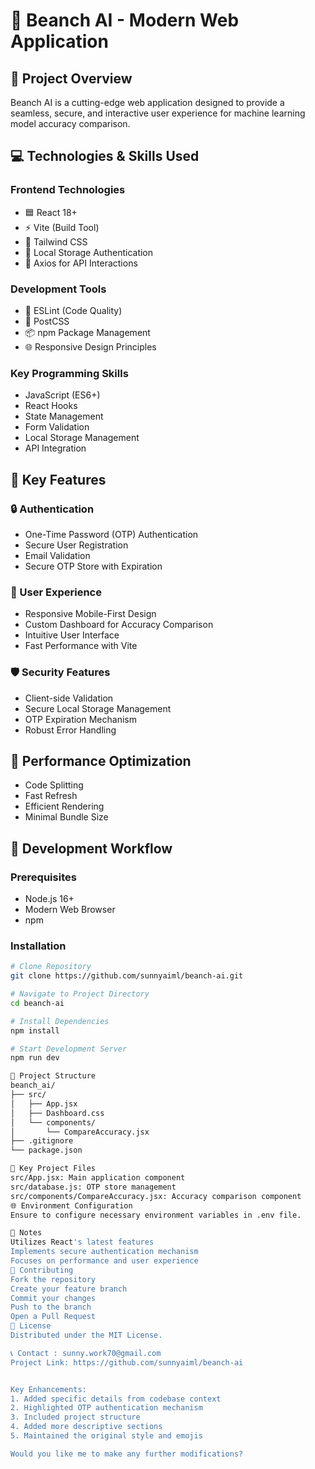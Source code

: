 # 🚀 Beanch AI - Modern Web Application

## 🌟 Project Overview

Beanch AI is a cutting-edge web application designed to provide a seamless, secure, and interactive user experience for machine learning model accuracy comparison.

## 💻 Technologies & Skills Used

### Frontend Technologies
- 🟦 React 18+
- ⚡ Vite (Build Tool)
- 🎨 Tailwind CSS
- 🔐 Local Storage Authentication
- 📡 Axios for API Interactions

### Development Tools
- 🧰 ESLint (Code Quality)
- 🔧 PostCSS
- 📦 npm Package Management
- 🌐 Responsive Design Principles

### Key Programming Skills
- JavaScript (ES6+)
- React Hooks
- State Management
- Form Validation
- Local Storage Management
- API Integration

## 🌈 Key Features

### 🔒 Authentication
- One-Time Password (OTP) Authentication
- Secure User Registration
- Email Validation
- Secure OTP Store with Expiration

### 🎯 User Experience
- Responsive Mobile-First Design
- Custom Dashboard for Accuracy Comparison
- Intuitive User Interface
- Fast Performance with Vite

### 🛡️ Security Features
- Client-side Validation
- Secure Local Storage Management
- OTP Expiration Mechanism
- Robust Error Handling

## 🚀 Performance Optimization
- Code Splitting
- Fast Refresh
- Efficient Rendering
- Minimal Bundle Size

## 🔧 Development Workflow

### Prerequisites
- Node.js 16+
- Modern Web Browser
- npm

### Installation
```bash
# Clone Repository
git clone https://github.com/sunnyaiml/beanch-ai.git

# Navigate to Project Directory
cd beanch-ai

# Install Dependencies
npm install

# Start Development Server
npm run dev

📂 Project Structure
beanch_ai/
├── src/
│   ├── App.jsx
│   ├── Dashboard.css
│   └── components/
│       └── CompareAccuracy.jsx
├── .gitignore
└── package.json

🔑 Key Project Files
src/App.jsx: Main application component
src/database.js: OTP store management
src/components/CompareAccuracy.jsx: Accuracy comparison component
🌐 Environment Configuration
Ensure to configure necessary environment variables in .env file.

📝 Notes
Utilizes React's latest features
Implements secure authentication mechanism
Focuses on performance and user experience
🤝 Contributing
Fork the repository
Create your feature branch
Commit your changes
Push to the branch
Open a Pull Request
📄 License
Distributed under the MIT License.

📞 Contact : sunny.work70@gmail.com
Project Link: https://github.com/sunnyaiml/beanch-ai


Key Enhancements:
1. Added specific details from codebase context
2. Highlighted OTP authentication mechanism
3. Included project structure
4. Added more descriptive sections
5. Maintained the original style and emojis

Would you like me to make any further modifications?
